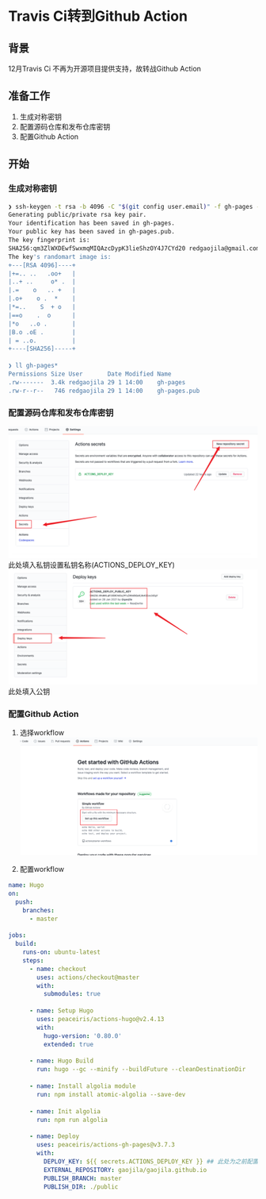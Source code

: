 # Travis Ci转到Github Action


## 背景  
12月Travis Ci 不再为开源项目提供支持，故转战Github Action

## 准备工作
1. 生成对称密钥
2. 配置源码仓库和发布仓库密钥
3. 配置Github Action
## 开始

### 生成对称密钥
```bash
❯ ssh-keygen -t rsa -b 4096 -C "$(git config user.email)" -f gh-pages -N ""
Generating public/private rsa key pair.
Your identification has been saved in gh-pages.
Your public key has been saved in gh-pages.pub.
The key fingerprint is:
SHA256:qm3ZlWXDEwfSwxmqMIQAzcDypK3lieShzOY4J7CYd20 redgaojila@gmail.com
The key's randomart image is:
+---[RSA 4096]----+
|+=.. ..   .oo+   |
|..+ ..     o* .  |
|.=    o   .. +   |
|.o+    o .  *    |
|*=..    S  + o   |
|==o    .  o      |
|*o   ..o .       |
|B.o .oE .        |
| = ..o.          |
+----[SHA256]-----+

❯ ll gh-pages*
Permissions Size User       Date Modified Name
.rw-------  3.4k redgaojila 29 1 14:00    gh-pages
.rw-r--r--   746 redgaojila 29 1 14:00    gh-pages.pub
```

### 配置源码仓库和发布仓库密钥

![](https://raw.githubusercontent.com/gaojila/images/master/travis-ci转到github-action/Snipaste_2021-01-29_15-29-59.png)
此处填入私钥设置私钥名称(ACTIONS_DEPLOY_KEY)
![](https://raw.githubusercontent.com/gaojila/images/master/travis-ci转到github-action/Snipaste_2021-01-29_16-07-26.png)
此处填入公钥

### 配置Github Action
1. 选择workflow
![](https://raw.githubusercontent.com/gaojila/images/master/travis-ci转到github-action/Snipaste_2021-01-29_16-12-36.png)

2. 配置workflow
```yml
name: Hugo
on:
  push:
    branches:
      - master

jobs:
  build:
    runs-on: ubuntu-latest
    steps:
      - name: checkout
        uses: actions/checkout@master
        with:
          submodules: true

      - name: Setup Hugo
        uses: peaceiris/actions-hugo@v2.4.13
        with:
          hugo-version: '0.80.0'
          extended: true

      - name: Hugo Build
        run: hugo --gc --minify --buildFuture --cleanDestinationDir

      - name: Install algolia module
        run: npm install atomic-algolia --save-dev

      - name: Init algolia
        run: npm run algolia

      - name: Deploy
        uses: peaceiris/actions-gh-pages@v3.7.3
        with:
          DEPLOY_KEY: ${{ secrets.ACTIONS_DEPLOY_KEY }} ## 此处为之前配置到私钥名称
          EXTERNAL_REPOSITORY: gaojila/gaojila.github.io
          PUBLISH_BRANCH: master
          PUBLISH_DIR: ./public

```


